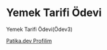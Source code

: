 # Yemek Tarifi Ödevi
Yemek Tarifi Ödevi(Ödev3)

<!-- LİNK -->
[Patika.dev Profilim](https://app.patika.dev/emresiral)
